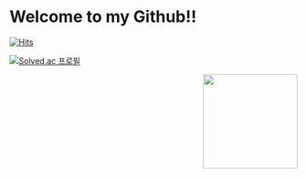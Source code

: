 # Welcome to my Github!!

[![Hits](https://hits.seeyoufarm.com/api/count/incr/badge.svg?url=https%3A%2F%2Fgithub.com%2Fhaesoo9410&count_bg=%23EB8B10&title_bg=%23684327&icon=&icon_color=%23E7E7E7&title=VISIT&edge_flat=false)](https://github.com/yuchan509)

[![Solved.ac
프로필](http://mazassumnida.wtf/api/generate_badge?boj=uchanjiy)](https://solved.ac/profile/uchanjiy)


<img align='right' src="https://github-readme-stats.vercel.app/api?username=yuchan509" height="165">
